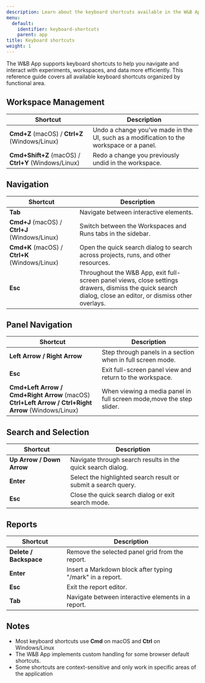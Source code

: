 ```yaml
---
description: Learn about the keyboard shortcuts available in the W&B App.
menu:
  default:
    identifier: keyboard-shortcuts
    parent: app
title: Keyboard shortcuts
weight: 1
---
```


The W&B App supports keyboard shortcuts to help you navigate and interact with experiments, workspaces, and data more efficiently. This reference guide covers all available keyboard shortcuts organized by functional area.

## Workspace Management

| Shortcut | Description |
|----------|-------------|
| **Cmd+Z** (macOS) / **Ctrl+Z** (Windows/Linux) | Undo a change you've made in the UI, such as a modification to the workspace or a panel. |
| **Cmd+Shift+Z** (macOS) / **Ctrl+Y** (Windows/Linux) | Redo a change you previously undid in the workspace. |

## Navigation

| Shortcut | Description |
|----------|-------------|
| **Tab** | Navigate between interactive elements. |
| **Cmd+J** (macOS) / **Ctrl+J** (Windows/Linux) | Switch between the Workspaces and Runs tabs in the sidebar. |
| **Cmd+K** (macOS) / **Ctrl+K** (Windows/Linux) | Open the quick search dialog to search across projects, runs, and other resources. |
| **Esc** | Throughout the W&B App, exit full-screen panel views, close settings drawers, dismiss the quick search dialog, close an editor, or dismiss other overlays. |

## Panel Navigation

| Shortcut | Description |
|----------|-------------|
| **Left Arrow / Right Arrow** | Step through panels in a section when in full screen mode. |
| **Esc** | Exit full-screen panel view and return to the workspace. |
| **Cmd+Left Arrow / Cmd+Right Arrow** (macOS)<br>**Ctrl+Left Arrow / Ctrl+Right Arrow** (Windows/Linux) | When viewing a media panel in full screen mode,move the step slider. |

## Search and Selection

| Shortcut | Description |
|----------|-------------|
| **Up Arrow / Down Arrow** | Navigate through search results in the quick search dialog. |
| **Enter** | Select the highlighted search result or submit a search query. |
| **Esc** | Close the quick search dialog or exit search mode. |

## Reports

| Shortcut | Description |
|----------|-------------|
| **Delete / Backspace** | Remove the selected panel grid from the report. |
| **Enter** | Insert a Markdown block after typing "/mark" in a report. |
| **Esc** | Exit the report editor. |
| **Tab** | Navigate between interactive elements in a report. |

## Notes

- Most keyboard shortcuts use **Cmd** on macOS and **Ctrl** on Windows/Linux
- The W&B App implements custom handling for some browser default shortcuts.
- Some shortcuts are context-sensitive and only work in specific areas of the application 